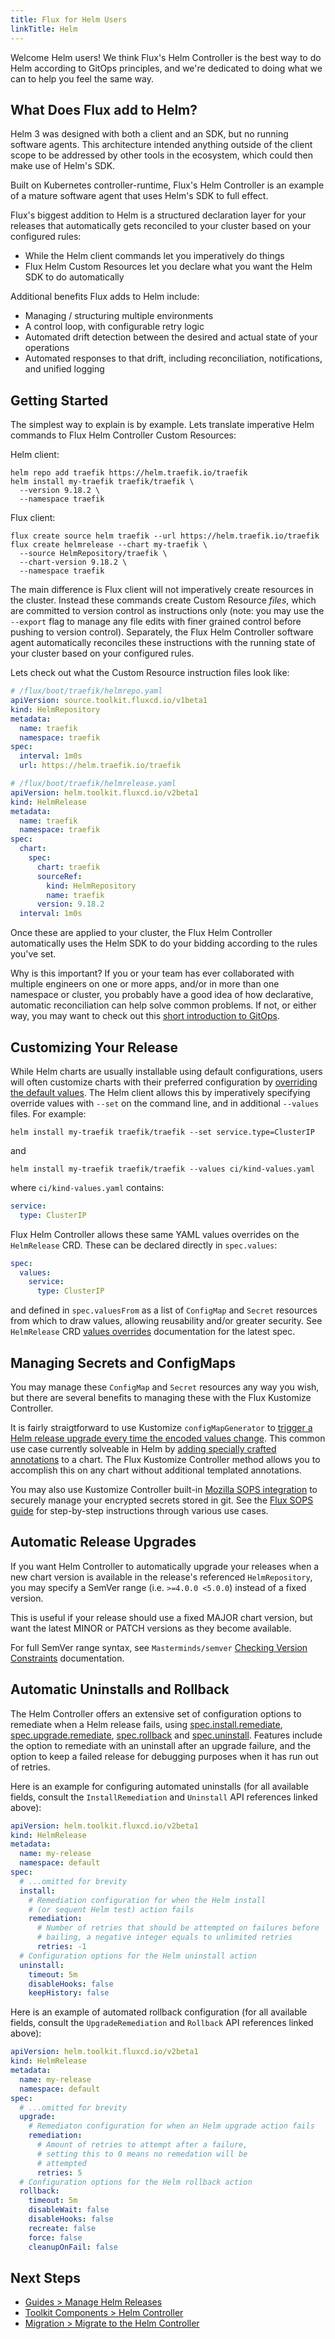 ```yaml
---
title: Flux for Helm Users
linkTitle: Helm
---
```


Welcome Helm users!
We think Flux's Helm Controller is the best way to do Helm according to GitOps principles, and we're dedicated to doing what we can to help you feel the same way.

## What Does Flux add to Helm?

Helm 3 was designed with both a client and an SDK, but no running software agents.
This architecture intended anything outside of the client scope to be addressed by other tools in the ecosystem, which could then make use of Helm's SDK.

Built on Kubernetes controller-runtime, Flux's Helm Controller is an example of a mature software agent that uses Helm's SDK to full effect.
<!-- Flux is the only CD project that uses Helm as a library – not shelling out to the client – and does not fork the SDK to diverge from how Helm does things. -->

Flux's biggest addition to Helm is a structured declaration layer for your releases that automatically gets reconciled to your cluster based on your configured rules:

- While the Helm client commands let you imperatively do things
- Flux Helm Custom Resources let you declare what you want the Helm SDK to do automatically

Additional benefits Flux adds to Helm include:

- Managing / structuring multiple environments
- A control loop, with configurable retry logic
- Automated drift detection between the desired and actual state of your operations
- Automated responses to that drift, including reconciliation, notifications, and unified logging

## Getting Started

The simplest way to explain is by example.
Lets translate imperative Helm commands to Flux Helm Controller Custom Resources:

Helm client:

```console
helm repo add traefik https://helm.traefik.io/traefik
helm install my-traefik traefik/traefik \
  --version 9.18.2 \
  --namespace traefik
```

Flux client:

```console
flux create source helm traefik --url https://helm.traefik.io/traefik
flux create helmrelease --chart my-traefik \
  --source HelmRepository/traefik \
  --chart-version 9.18.2 \
  --namespace traefik
```

The main difference is Flux client will not imperatively create resources in the cluster.
Instead these commands create Custom Resource *files*, which are committed to version control as instructions only (note: you may use the `--export` flag to manage any file edits with finer grained control before pushing to version control).
Separately, the Flux Helm Controller software agent automatically reconciles these instructions with the running state of your cluster based on your configured rules.

Lets check out what the Custom Resource instruction files look like:

```yaml
# /flux/boot/traefik/helmrepo.yaml
apiVersion: source.toolkit.fluxcd.io/v1beta1
kind: HelmRepository
metadata:
  name: traefik
  namespace: traefik
spec:
  interval: 1m0s
  url: https://helm.traefik.io/traefik
```

```yaml
# /flux/boot/traefik/helmrelease.yaml
apiVersion: helm.toolkit.fluxcd.io/v2beta1
kind: HelmRelease
metadata:
  name: traefik
  namespace: traefik
spec:
  chart:
    spec:
      chart: traefik
      sourceRef:
        kind: HelmRepository
        name: traefik
      version: 9.18.2
  interval: 1m0s
```

<!-- Using the Flux Kustomize Controller, these are automatically applied to your cluster, just as any other Kubernetes resources are. Note that while you may find value in combining Kustomize overlays with your Helm Controller manifests to further reduce file duplication, that is entirely optional and unrelated to the Helm Controller. -->

Once these are applied to your cluster, the Flux Helm Controller automatically uses the Helm SDK to do your bidding according to the rules you've set.

Why is this important?
If you or your team has ever collaborated with multiple engineers on one or more apps, and/or in more than one namespace or cluster, you probably have a good idea of how declarative, automatic reconciliation can help solve common problems.
If not, or either way, you may want to check out this [short introduction to GitOps](https://youtu.be/r-upyR-cfDY).

## Customizing Your Release

While Helm charts are usually installable using default configurations, users will often customize charts with their preferred configuration by [overriding the default values](https://helm.sh/docs/intro/using_helm/#customizing-the-chart-before-installing).
The Helm client allows this by imperatively specifying override values with `--set` on the command line, and in additional `--values` files. For example:

```console
helm install my-traefik traefik/traefik --set service.type=ClusterIP
```

and

```console
helm install my-traefik traefik/traefik --values ci/kind-values.yaml
```

where `ci/kind-values.yaml` contains:

```yaml
service:
  type: ClusterIP
```

Flux Helm Controller allows these same YAML values overrides on the `HelmRelease` CRD.
These can be declared directly in `spec.values`:

```yaml
spec:
  values:
    service:
      type: ClusterIP
```

and defined in `spec.valuesFrom` as a list of `ConfigMap` and `Secret` resources from which to draw values, allowing reusability and/or greater security.
See `HelmRelease` CRD [values overrides](https://toolkit.fluxcd.io/components/helm/helmreleases/#values-overrides) documentation for the latest spec.

## Managing Secrets and ConfigMaps

You may manage these `ConfigMap` and `Secret` resources any way you wish, but there are several benefits to managing these with the Flux Kustomize Controller.

It is fairly straigtforward to use Kustomize `configMapGenerator` to [trigger a Helm release upgrade every time the encoded values change](https://toolkit.fluxcd.io/guides/helmreleases/#refer-to-values-in-configmaps-generated-with-kustomize).
This common use case currently solveable in Helm by [adding specially crafted annotations](https://helm.sh/docs/howto/charts_tips_and_tricks/#automatically-roll-deployments) to a chart.
The Flux Kustomize Controller method allows you to accomplish this on any chart without additional templated annotations.

You may also use Kustomize Controller built-in [Mozilla SOPS integration](https://toolkit.fluxcd.io/components/kustomize/kustomization/#secrets-decryption) to securely manage your encrypted secrets stored in git.
See the [Flux SOPS guide](https://toolkit.fluxcd.io/guides/mozilla-sops/) for step-by-step instructions through various use cases.

## Automatic Release Upgrades

If you want Helm Controller to automatically upgrade your releases when a new chart version is available in the release's referenced `HelmRepository`, you may specify a SemVer range (i.e. `>=4.0.0 <5.0.0`) instead of a fixed version.

This is useful if your release should use a fixed MAJOR chart version, but want the latest MINOR or PATCH versions as they become available.

For full SemVer range syntax, see `Masterminds/semver` [Checking Version Constraints](https://github.com/Masterminds/semver/blob/master/README.md#checking-version-constraints) documentation.

## Automatic Uninstalls and Rollback

The Helm Controller offers an extensive set of configuration options to remediate when a Helm release fails, using [spec.install.remediate](https://toolkit.fluxcd.io/components/helm/api/#helm.toolkit.fluxcd.io/v2beta1.InstallRemediation), [spec.upgrade.remediate](https://toolkit.fluxcd.io/components/helm/api/#helm.toolkit.fluxcd.io/v2beta1.UpgradeRemediation), [spec.rollback](https://toolkit.fluxcd.io/components/helm/api/#helm.toolkit.fluxcd.io/v2beta1.Rollback) and [spec.uninstall](https://toolkit.fluxcd.io/components/helm/api/#helm.toolkit.fluxcd.io/v2beta1.Uninstall).
Features include the option to remediate with an uninstall after an upgrade failure, and the option to keep a failed release for debugging purposes when it has run out of retries.

Here is an example for configuring automated uninstalls (for all available fields, consult the `InstallRemediation` and `Uninstall` API references linked above):

```yaml
apiVersion: helm.toolkit.fluxcd.io/v2beta1
kind: HelmRelease
metadata:
  name: my-release
  namespace: default
spec:
  # ...omitted for brevity
  install:
    # Remediation configuration for when the Helm install
    # (or sequent Helm test) action fails
    remediation:
      # Number of retries that should be attempted on failures before
      # bailing, a negative integer equals to unlimited retries
      retries: -1
  # Configuration options for the Helm uninstall action
  uninstall:
    timeout: 5m
    disableHooks: false
    keepHistory: false
```

Here is an example of automated rollback configuration (for all available fields, consult the `UpgradeRemediation` and `Rollback` API references linked above):

```yaml
apiVersion: helm.toolkit.fluxcd.io/v2beta1
kind: HelmRelease
metadata:
  name: my-release
  namespace: default
spec:
  # ...omitted for brevity
  upgrade:
    # Remediaton configuration for when an Helm upgrade action fails
    remediation:
      # Amount of retries to attempt after a failure,
      # setting this to 0 means no remedation will be
      # attempted
      retries: 5
  # Configuration options for the Helm rollback action
  rollback:
    timeout: 5m
    disableWait: false
    disableHooks: false
    recreate: false
    force: false
    cleanupOnFail: false
```

## Next Steps

- [Guides > Manage Helm Releases](/guides/helmreleases/)
- [Toolkit Components > Helm Controller](/components/helm/controller/)
- [Migration > Migrate to the Helm Controller](/guides/helm-operator-migration/)
